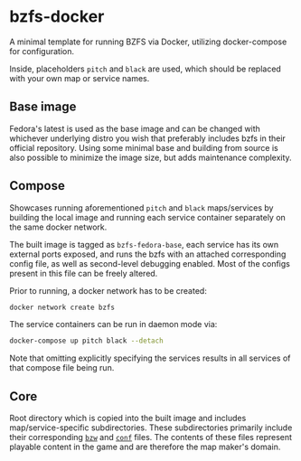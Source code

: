 # bzfs-docker

A minimal template for running BZFS via Docker, utilizing docker-compose for configuration.

Inside, placeholders `pitch` and `black` are used, which should be replaced with your own map or service names.

## Base image

Fedora's latest is used as the base image and can be changed with whichever underlying distro you wish that preferably
includes bzfs in their official repository. Using some minimal base and building from source is also possible to
minimize the image size, but adds maintenance complexity.

## Compose

Showcases running aforementioned `pitch` and `black` maps/services by building the local image and running each service
container separately on the same docker network.

The built image is tagged as `bzfs-fedora-base`, each service has its own external ports exposed, and runs the bzfs with
an attached corresponding config file, as well as second-level debugging enabled. Most of the configs present in this
file can be freely altered.

Prior to running, a docker network has to be created:

```sh
docker network create bzfs
```

The service containers can be run in daemon mode via:

```sh
docker-compose up pitch black --detach
```

Note that omitting explicitly specifying the services results in all services of that compose file being run.

## Core

Root directory which is copied into the built image and includes map/service-specific subdirectories. These
subdirectories primarily include their corresponding [`bzw`](https://wiki.bzflag.org/BZW)
and [`conf`](https://wiki.bzflag.org/Sample_conf) files. The contents of these files represent playable content in the
game and are therefore the map maker's domain.

